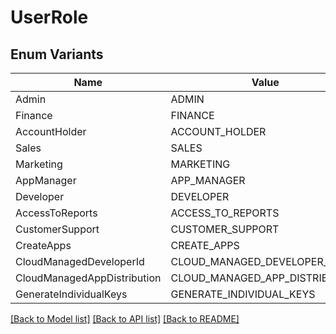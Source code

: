 # UserRole

## Enum Variants

| Name | Value |
|---- | -----|
| Admin | ADMIN |
| Finance | FINANCE |
| AccountHolder | ACCOUNT_HOLDER |
| Sales | SALES |
| Marketing | MARKETING |
| AppManager | APP_MANAGER |
| Developer | DEVELOPER |
| AccessToReports | ACCESS_TO_REPORTS |
| CustomerSupport | CUSTOMER_SUPPORT |
| CreateApps | CREATE_APPS |
| CloudManagedDeveloperId | CLOUD_MANAGED_DEVELOPER_ID |
| CloudManagedAppDistribution | CLOUD_MANAGED_APP_DISTRIBUTION |
| GenerateIndividualKeys | GENERATE_INDIVIDUAL_KEYS |


[[Back to Model list]](../README.md#documentation-for-models) [[Back to API list]](../README.md#documentation-for-api-endpoints) [[Back to README]](../README.md)


